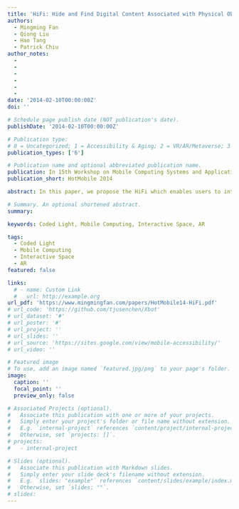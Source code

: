 ```yaml
---
title: 'HiFi: Hide and Find Digital Content Associated with Physical Objects via Coded Light'
authors:
  - Mingming Fan
  - Qiong Liu
  - Hao Tang
  - Patrick Chiu
author_notes:
  - 
  - 
  -
  -
  -
  -
date: '2014-02-10T00:00:00Z'
doi: ''

# Schedule page publish date (NOT publication's date).
publishDate: '2014-02-10T00:00:00Z'

# Publication type: 
# 0 = Uncategorized; 1 = Accessibility & Aging; 2 = VR/AR/Metaverse; 3 = Human-AI Collaboration; 4 = UX Methodology; 5 = Social Computing; 6 = Sensing;
publication_types: ['6']

# Publication name and optional abbreviated publication name.
publication: In 15th Workshop on Mobile Computing Systems and Applications (HotMobile '14)
publication_short: HotMobile 2014

abstract: In this paper, we propose the HiFi which enables users to interact with surrounding physical objects. It uses coded light to encode the position of user's mobile device in an environment. By attaching a tiny light sensor on a user's mobile device, the user can attach digital information to arbitrary static physical objects or retrieve/modify the attached information as well. With this system, a family member may attach a digital maintenance schedule to a fish tank or indoor plants so that all family members may retrieve that for maintenance reference. In a store, a store manager may use such a system to attach price tag, discount information and multimedia content to any products and customers can get the attached information by moving their phone close to the focused product. Similarly, a museum can use this system to provide extra information of displayed items to visitors. Different from computer vision based systems, HiFi does not depend on object's texture and illumination, etc. Different from regular barcode approaches, HiFi does not require extra physical attachments that may change an object's native appearance. HiFi has much higher spatial resolution for distinguishing close objects or attached parts of the same object. As the HiFi system can track a mobile device at 80 positions per second, it also has much faster response than any above listed system.

# Summary. An optional shortened abstract.
summary:

keywords: Coded Light, Mobile Computing, Interactive Space, AR

tags:
  - Coded Light
  - Mobile Computing
  - Interactive Space
  - AR
featured: false

links:
  # - name: Custom Link
  #   url: http://example.org
url_pdf: 'https://www.mingmingfan.com/papers/HotMobile14-HiFi.pdf'
# url_code: 'https://github.com/tjusenchen/Xbot'
# url_dataset: '#'
# url_poster: '#'
# url_project: ''
# url_slides: ''
# url_source: 'https://sites.google.com/view/mobile-accessibility/'
# url_video: ''

# Featured image
# To use, add an image named `featured.jpg/png` to your page's folder.
image:
  caption: ''
  focal_point: ''
  preview_only: false

# Associated Projects (optional).
#   Associate this publication with one or more of your projects.
#   Simply enter your project's folder or file name without extension.
#   E.g. `internal-project` references `content/project/internal-project/index.md`.
#   Otherwise, set `projects: []`.
# projects:
#   - internal-project

# Slides (optional).
#   Associate this publication with Markdown slides.
#   Simply enter your slide deck's filename without extension.
#   E.g. `slides: "example"` references `content/slides/example/index.md`.
#   Otherwise, set `slides: ""`.
# slides:
---
```


<!-- {{< youtube f9lO9tin4tw >}} -->


